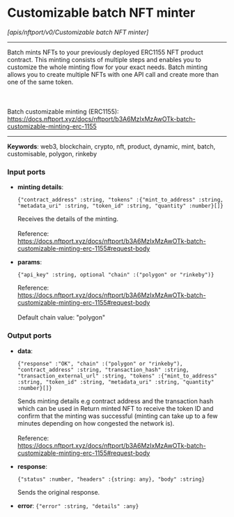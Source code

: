 # Customizable batch NFT minter

_[apis/nftport/v0/Customizable batch NFT minter]_

---

Batch mints NFTs to your previously deployed ERC1155 NFT product contract. This minting consists of multiple steps and enables you to customize the whole minting flow for your exact needs. Batch minting allows you to create multiple NFTs with one API call and create more than one of the same token.<br>
<br>
<br>
<br>
Batch customizable minting (ERC1155):<br>
https://docs.nftport.xyz/docs/nftport/b3A6MzIxMzAwOTk-batch-customizable-minting-erc-1155<br>

---

__Keywords__: web3, blockchain, crypto, nft, product, dynamic, mint, batch, customisable, polygon, rinkeby

### Input ports

* __minting details__: 
    ```
    {"contract_address" :string, "tokens" :{"mint_to_address" :string, "metadata_uri" :string, "token_id" :string, "quantity" :number}[]}
    ```

    Receives the details of the minting.<br>
    <br>
    Reference:<br>
    https://docs.nftport.xyz/docs/nftport/b3A6MzIxMzAwOTk-batch-customizable-minting-erc-1155#request-body<br>


* __params__: 
    ```
    {"api_key" :string, optional "chain" :("polygon" or "rinkeby")}
    ```

    Reference:<br>
    https://docs.nftport.xyz/docs/nftport/b3A6MzIxMzAwOTk-batch-customizable-minting-erc-1155#request-body<br>
    <br>
    Default chain value: "polygon"<br>

### Output ports

* __data__: 
    ```
    {"response" :"OK", "chain" :("polygon" or "rinkeby"), "contract_address" :string, "transaction_hash" :string, "transaction_external_url" :string, "tokens" :{"mint_to_address" :string, "token_id" :string, "metadata_uri" :string, "quantity" :number}[]}
    ```

    Sends minting details e.g contract address and the transaction hash which can be used in Return minted NFT to receive the token ID and confirm that the minting was successful (minting can take up to a few minutes depending on how congested the network is).<br>
    <br>
    Reference:<br>
    https://docs.nftport.xyz/docs/nftport/b3A6MzIxMzAwOTk-batch-customizable-minting-erc-1155#request-body<br>


* __response__: 
    ```
    {"status" :number, "headers" :{string: any}, "body" :string}
    ```

    Sends the original response.<br>


* __error__: ` {"error" :string, "details" :any} `

